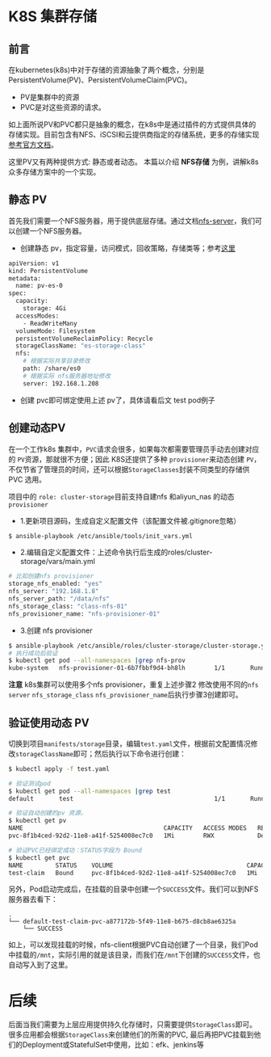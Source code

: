 # K8S 集群存储 

## 前言
在kubernetes(k8s)中对于存储的资源抽象了两个概念，分别是PersistentVolume(PV)、PersistentVolumeClaim(PVC)。
- PV是集群中的资源
- PVC是对这些资源的请求。

如上面所说PV和PVC都只是抽象的概念，在k8s中是通过插件的方式提供具体的存储实现。目前包含有NFS、iSCSI和云提供商指定的存储系统，更多的存储实现[参考官方文档](https://kubernetes.io/docs/concepts/storage/persistent-volumes/#access-modes)。

这里PV又有两种提供方式: 静态或者动态。
本篇以介绍 **NFS存储** 为例，讲解k8s 众多存储方案中的一个实现。

## 静态 PV
首先我们需要一个NFS服务器，用于提供底层存储。通过文档[nfs-server](nfs-server.md)，我们可以创建一个NFS服务器。

- 创建静态 pv，指定容量，访问模式，回收策略，存储类等；参考[这里](https://github.com/feiskyer/kubernetes-handbook/blob/master/zh/concepts/persistent-volume.md)

``` bash
apiVersion: v1
kind: PersistentVolume
metadata:
  name: pv-es-0
spec:
  capacity:
    storage: 4Gi
  accessModes:
    - ReadWriteMany
  volumeMode: Filesystem
  persistentVolumeReclaimPolicy: Recycle
  storageClassName: "es-storage-class"
  nfs:
    # 根据实际共享目录修改
    path: /share/es0
    # 根据实际 nfs服务器地址修改
    server: 192.168.1.208
```
- 创建 pvc即可绑定使用上述 pv了，具体请看后文 test pod例子

## 创建动态PV

在一个工作k8s 集群中，`PVC`请求会很多，如果每次都需要管理员手动去创建对应的 `PV`资源，那就很不方便；因此 K8S还提供了多种 `provisioner`来动态创建 `PV`，不仅节省了管理员的时间，还可以根据`StorageClasses`封装不同类型的存储供 PVC 选用。

项目中的 `role: cluster-storage`目前支持自建nfs 和aliyun_nas 的动态`provisioner`

- 1.更新项目源码，生成自定义配置文件（该配置文件被.gitignore忽略）

``` bash
$ ansible-playbook /etc/ansible/tools/init_vars.yml
```
- 2.编辑自定义配置文件：上述命令执行后生成的roles/cluster-storage/vars/main.yml

``` bash
# 比如创建nfs provisioner
storage_nfs_enabled: "yes"
nfs_server: "192.168.1.8"
nfs_server_path: "/data/nfs"
nfs_storage_class: "class-nfs-01"
nfs_provisioner_name: "nfs-provisioner-01"
```
- 3.创建 nfs provisioner

``` bash
$ ansible-playbook /etc/ansible/roles/cluster-storage/cluster-storage.yml
# 执行成功后验证
$ kubectl get pod --all-namespaces |grep nfs-prov
kube-system   nfs-provisioner-01-6b7fbbf9d4-bh8lh        1/1       Running   0          1d
```
**注意** k8s集群可以使用多个nfs provisioner，重复上述步骤2 修改使用不同的`nfs server` `nfs_storage_class` `nfs_provisioner_name`后执行步骤3创建即可。

## 验证使用动态 PV

切换到项目`manifests/storage`目录，编辑`test.yaml`文件，根据前文配置情况修改`storageClassName`即可；然后执行以下命令进行创建：

``` bash
$ kubectl apply -f test.yaml

# 验证测试pod
$ kubectl get pod --all-namespaces |grep test
default       test                                       1/1       Running   0          1m

# 验证自动创建的pv 资源，
$ kubectl get pv
NAME                                       CAPACITY   ACCESS MODES   RECLAIM POLICY   STATUS    CLAIM                STORAGECLASS           REASON    AGE
pvc-8f1b4ced-92d2-11e8-a41f-5254008ec7c0   1Mi        RWX            Delete           Bound     default/test-claim   nfs-dynamic-class-01             3m

# 验证PVC已经绑定成功：STATUS字段为 Bound
$ kubectl get pvc
NAME         STATUS    VOLUME                                     CAPACITY   ACCESS MODES   STORAGECLASS           AGE
test-claim   Bound     pvc-8f1b4ced-92d2-11e8-a41f-5254008ec7c0   1Mi        RWX            nfs-dynamic-class-01   3m
```

另外，Pod启动完成后，在挂载的目录中创建一个`SUCCESS`文件。我们可以到NFS服务器去看下：

```
.
└── default-test-claim-pvc-a877172b-5f49-11e8-b675-d8cb8ae6325a
    └── SUCCESS
```
如上，可以发现挂载的时候，nfs-client根据PVC自动创建了一个目录，我们Pod中挂载的`/mnt`，实际引用的就是该目录，而我们在`/mnt`下创建的`SUCCESS`文件，也自动写入到了这里。

# 后续
后面当我们需要为上层应用提供持久化存储时，只需要提供`StorageClass`即可。很多应用都会根据`StorageClass`来创建他们的所需的PVC, 最后再把PVC挂载到他们的Deployment或StatefulSet中使用，比如：efk、jenkins等
